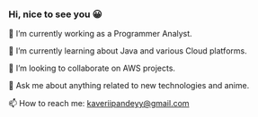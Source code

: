 ### Hi, nice to see you 😀 
🔭 I’m currently working as a Programmer Analyst.

🌱 I’m currently learning about Java and various Cloud platforms.

👯 I’m looking to collaborate on AWS projects.

💬 Ask me about anything related to new technologies and anime.

📫 How to reach me: kaveriipandeyy@gmail.com
<!--
**kaveripandey/kaveripandey** is a ✨ _special_ ✨ repository because its `README.md` (this file) appears on your GitHub profile.

Here are some ideas to get you started:

-  ...

-  ...
- 🤔 I’m looking for help with ...
-  ...
-  ...
- 😄 Pronouns: ...
- ⚡ Fun fact: ...
-->

